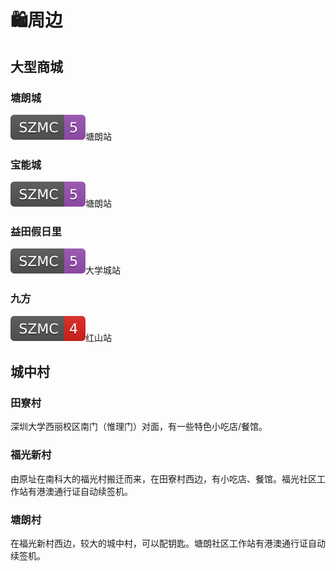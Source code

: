 # 🛍周边

## 大型商城

### 塘朗城
![](../assets/badge/szmc/5.svg)塘朗站

### 宝能城
![](../assets/badge/szmc/5.svg)塘朗站

### 益田假日里
![](../assets/badge/szmc/5.svg)大学城站

### 九方
![](../assets/badge/szmc/4.svg)红山站

## 城中村
### 田寮村
深圳大学西丽校区南门（惟理门）对面，有一些特色小吃店/餐馆。
### 福光新村
由原址在南科大的福光村搬迁而来，在田寮村西边，有小吃店、餐馆。福光社区工作站有港澳通行证自动续签机。
### 塘朗村
在福光新村西边，较大的城中村，可以配钥匙。塘朗社区工作站有港澳通行证自动续签机。
